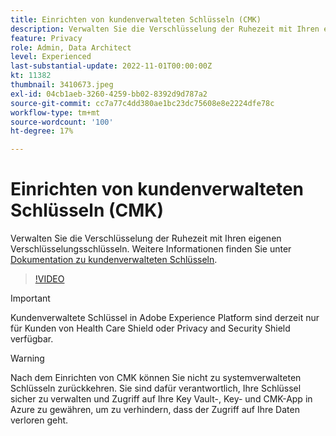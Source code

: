 ```yaml
---
title: Einrichten von kundenverwalteten Schlüsseln (CMK)
description: Verwalten Sie die Verschlüsselung der Ruhezeit mit Ihren eigenen Verschlüsselungsschlüsseln.
feature: Privacy
role: Admin, Data Architect
level: Experienced
last-substantial-update: 2022-11-01T00:00:00Z
kt: 11382
thumbnail: 3410673.jpeg
exl-id: 04cb1aeb-3260-4259-bb02-8392d9d787a2
source-git-commit: cc7a77c4dd380ae1bc23dc75608e8e2224dfe78c
workflow-type: tm+mt
source-wordcount: '100'
ht-degree: 17%

---
```


# Einrichten von kundenverwalteten Schlüsseln (CMK)

Verwalten Sie die Verschlüsselung der Ruhezeit mit Ihren eigenen Verschlüsselungsschlüsseln. Weitere Informationen finden Sie unter [Dokumentation zu kundenverwalteten Schlüsseln](https://experienceleague.adobe.com/docs/experience-platform/landing/governance-privacy-security/customer-managed-keys.html?lang=de).

>[!VIDEO](https://video.tv.adobe.com/v/3410673/?quality=12&learn=on)

>[!IMPORTANT]
>
> Kundenverwaltete Schlüssel in Adobe Experience Platform sind derzeit nur für Kunden von Health Care Shield oder Privacy and Security Shield verfügbar.

>[!WARNING]
>
>Nach dem Einrichten von CMK können Sie nicht zu systemverwalteten Schlüsseln zurückkehren. Sie sind dafür verantwortlich, Ihre Schlüssel sicher zu verwalten und Zugriff auf Ihre Key Vault-, Key- und CMK-App in Azure zu gewähren, um zu verhindern, dass der Zugriff auf Ihre Daten verloren geht.
